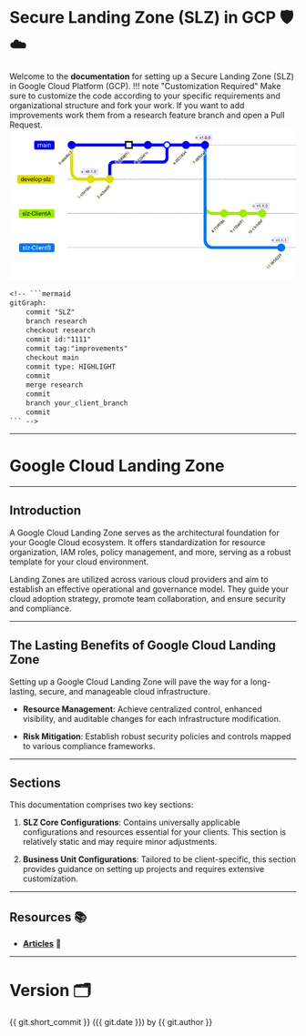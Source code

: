 # Secure Landing Zone (SLZ) in GCP 🛡️☁️

Welcome to the **documentation** for setting up a Secure Landing Zone (SLZ) in Google Cloud Platform (GCP).
!!! note "Customization Required"
    Make sure to customize the code according to your specific requirements and organizational structure and fork your work. If you want to add improvements work them from a research feature branch and open a Pull Request.
    ![image info](./img/git-flow.png)

    <!-- ```mermaid
    gitGraph:
        commit "SLZ"
        branch research
        checkout research
        commit id:"1111"
        commit tag:"improvements"
        checkout main
        commit type: HIGHLIGHT
        commit
        merge research
        commit
        branch your_client_branch
        commit
    ``` -->
---

# Google Cloud Landing Zone

---

## Introduction

A Google Cloud Landing Zone serves as the architectural foundation for your Google Cloud ecosystem. It offers standardization for resource organization, IAM roles, policy management, and more, serving as a robust template for your cloud environment. 

Landing Zones are utilized across various cloud providers and aim to establish an effective operational and governance model. They guide your cloud adoption strategy, promote team collaboration, and ensure security and compliance.

---

## The Lasting Benefits of Google Cloud Landing Zone

Setting up a Google Cloud Landing Zone will pave the way for a long-lasting, secure, and manageable cloud infrastructure. 

- **Resource Management**: Achieve centralized control, enhanced visibility, and auditable changes for each infrastructure modification.

- **Risk Mitigation**: Establish robust security policies and controls mapped to various compliance frameworks.

---

## Sections

This documentation comprises two key sections:

1. **SLZ Core Configurations**: Contains universally applicable configurations and resources essential for your clients. This section is relatively static and may require minor adjustments.

2. **Business Unit Configurations**: Tailored to be client-specific, this section provides guidance on setting up projects and requires extensive customization.

---

## Resources 📚

- [**Articles**](./additional-resources.md#seed) 🌱

---

# Version 🗂️

{{ git.short_commit }} ({{ git.date }}) by {{ git.author }}
